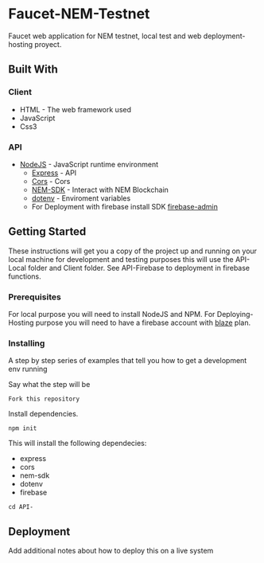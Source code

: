 # Faucet-NEM-Testnet
Faucet web application for NEM testnet, local test and web deployment-hosting proyect.

## Built With
### Client
* HTML - The web framework used
* JavaScript
* Css3

### API
* [NodeJS](https://nodejs.org/) - JavaScript runtime environment
    * [Express](https://expressjs.com) - API
    * [Cors](https://github.com/expressjs/cors) - Cors
    * [NEM-SDK](https://github.com/QuantumMechanics/NEM-sdk) - Interact with NEM Blockchain
    * [dotenv](https://www.npmjs.com/package/dotenv) - Enviroment variables
    * For Deployment with firebase install SDK [firebase-admin](https://firebase.google.com/docs/admin/setup?hl=es-419) 

## Getting Started

These instructions will get you a copy of the project up and running on your local machine for development and testing purposes this will use the API-Local folder and Client folder. See API-Firebase to deployment in firebase functions.

### Prerequisites
For local purpose you will need to install NodeJS and NPM.
For Deploying-Hosting purpose you will need to have a firebase account with [blaze](https://firebase.google.com/pricing/?hl=es-419) plan.

### Installing

A step by step series of examples that tell you how to get a development env running

Say what the step will be

```
Fork this repository
```
Install dependencies.
```
npm init
```
This will install the following dependecies:
* express
* cors
* nem-sdk
* dotenv
* firebase
```
cd API-
```

## Deployment

Add additional notes about how to deploy this on a live system



